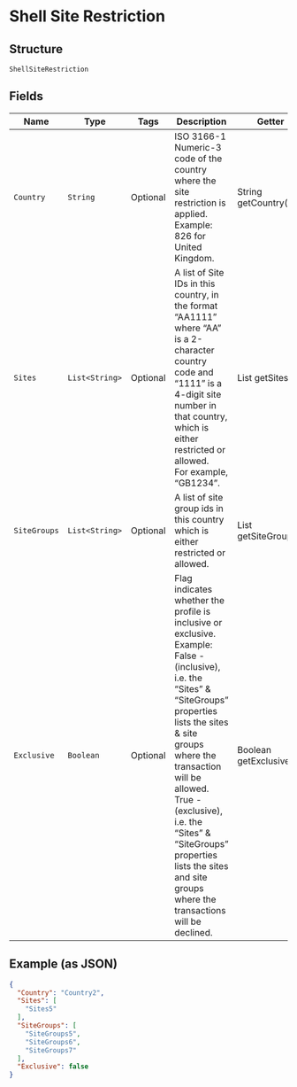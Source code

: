 
# Shell Site Restriction

## Structure

`ShellSiteRestriction`

## Fields

| Name | Type | Tags | Description | Getter | Setter |
|  --- | --- | --- | --- | --- | --- |
| `Country` | `String` | Optional | ISO 3166-1 Numeric-3 code of the country where the site restriction is applied.<br>Example: 826 for United Kingdom. | String getCountry() | setCountry(String country) |
| `Sites` | `List<String>` | Optional | A list of Site IDs in this country, in the format “AA1111” where “AA” is a 2-character country code and “1111” is a 4-digit site number in that country, which is either restricted or allowed.<br>For example, “GB1234”. | List<String> getSites() | setSites(List<String> sites) |
| `SiteGroups` | `List<String>` | Optional | A list of site group ids in this country which is either restricted or allowed. | List<String> getSiteGroups() | setSiteGroups(List<String> siteGroups) |
| `Exclusive` | `Boolean` | Optional | Flag indicates whether the profile is inclusive or exclusive.<br>Example: False - (inclusive), i.e. the “Sites” & “SiteGroups” properties lists the sites & site groups where the transaction will be allowed.<br>True - (exclusive), i.e. the “Sites” & “SiteGroups” properties lists the sites and site groups where the transactions will be declined. | Boolean getExclusive() | setExclusive(Boolean exclusive) |

## Example (as JSON)

```json
{
  "Country": "Country2",
  "Sites": [
    "Sites5"
  ],
  "SiteGroups": [
    "SiteGroups5",
    "SiteGroups6",
    "SiteGroups7"
  ],
  "Exclusive": false
}
```


